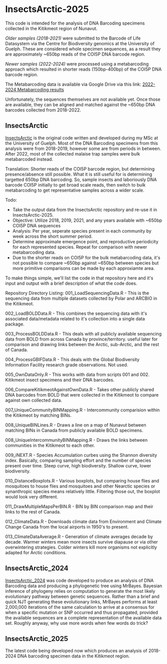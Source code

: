 
# InsectsArctic-2025
This code is intended for the analysis of DNA Barcoding specimens collected in the Kitikmeot region of Nunavut.

*Older samples (2018-2021)* were submitted to the Barcode of Life Datasystem via the Centre for Biodiversity genomics at the University of Guelph. These are considered whole specimen sequences, as a result they are approximately ~650bp reads of the COI5P DNA barcode region.

*Newer samples (2022-2024)* were processed using a metabarcoding approach which resulted in shorter reads (150bp-400bp) of the COI5P DNA barcode region.

The Metabarcoding data is available via Google Drive via this link: [2022-2024 Metabarcoding results](https://drive.google.com/drive/folders/1BJ3ADx4dtjJ7CCvT_0YDmxkVAyypIod_?usp=drive_link)

Unfortunately, the sequences themselves are not available yet. Once those are available, they can be aligned and matched against the ~650bp DNA barcodes collected from 2018-2022.

## InsectsArctic
[InsectsArctic](https://github.com/hominidae/InsectsArctic) is the original code written and developed during my MSc at the University of Guelph. Most of the DNA Barcoding specimens from this analysis were from 2018-2019, however some are from periods in between. After 2022, most of the collected malaise trap samples were bulk metabarcoded instead.

Translation: Shorter reads of the COI5P barcode region, but determining presence/absence still possible. What it is still useful for is determining targetted 650bp DNA barcoding. So, sample insects and laboriously DNA barcode COI5P initially to get broad scale reads, then switch to bulk metabarcoding to get representative samples across a wider scale.

Todo:
- Take the output data from the InsectsArctic repository and re-use it in InsectsArctic-2025.
- Objective: Utilize 2018, 2019, 2021, and any years available with ~650bp COI5P DNA sequences
- Analysis: Per year, seperate species present in each community by week across the short summer period.
- Determine approximate emergence point, and reproductive periodicity for each represented species. Repeat for comparison with newer metabarcoding data.
- Due to the shorter reads on COI5P for the bulk metabarcoding data, it's not possible to compare ~650bp against ~650bp between species but more primitive comparisons can be made by each approxiamte area.

To make things simple, we'll list the code in that repository here and it's input and output with a brief description of what the code does.

Repository Directory Listing:
001_LoadSequencingData.R - This is the sequencing data from multiple datasets collected by Polar and ARCBIO in the Kitikmeot.

002_LoadBOLDData.R - This combines the sequencing data with it's associated data/metadata related to it's collection into a single data package.

003_ProcessBOLDData.R - This deals with all publicly available sequencing data from BOLD from across Canada by province/territory. useful later for comparison and drawing links between the Arctic, sub-Arctic, and the rest of Canada.

004_ProcessGBIFData.R - This deals with the Global Biodiversity Information Facility research grade observations. Not used.

005_OwnDataOnly.R - This works with data from scripts 001 and 002. Kitikmeot insect specimens and their DNA barcodes.

006_CompareKitikmeotAgainstOwnData.R - Takes other publicly shared DNA barcodes from BOLD that were collected in the Kitikmeot to compare against own collected data.

007_UniqueCommunityBINMapping.R - Intercommunity comparision within the Kitikmeot by matching BINs.

008_UniqueBINLines.R - Draws a line on a map of Nunavut between matching BINs in Canada from publicly available BOLD specimens.

008_UniqueIntercommunityBINMapping.R - Draws the links between communities in the Kitikmeot to each other.

009_iNEXT.R - Species Accumulation curbes using the Shannon diversity index. Basically, comparing sampling effort and the number of species present over time. Steep curve, high biodiversity. Shallow curve, lower biodiversity.

010_DistanceBoxplots.R - Various boxplots, but comparing house flies and mosquitoes to house flies and mosquitoes and other Nearctic species or synanthropic species means relatively little. Filtering those out, the boxplot would look very different.

011_DrawMultipleMapsPerBIN.R - BIN by BIN comparison map and their links to the rest of Canada.

012_ClimateData.R - Downloads climate data from Environment and Climate Change Canada from the local airports in 1950's to present.

013_ClimateDataAverage.R - Generation of climate averages decade by decade. Warmer winters mean more insects survive diapause or via other overwintering strategies. Colder winters kill more organisms not explicitly adapted for Arctic conditions. 

## InsectsArctic_2024
[InsectsArctic_2024](https://github.com/hominidae/InsectsArctic_2024) was code developed to produce an analysis of DNA Barcoding data and producing a phylogenetic tree using MrBayes. Bayesian inference of phylogeny relies on computation to generate the most likely evolutionary pathway between genetic sequences. Rather than a brief and quick NJT generating these evolutionary links, MrBayes performs at least 2,000,000 iterations of the same calculation to arrive at a consensus for when a specific mutation or SNP occurred and thus propagated, provided the available sequences are a complete representation of the available data set. Roughly anyway, why use more words when few words do trick?

## InsectsArctic_2025
The latest code being developed now which produces an analysis of 2018-2024 DNA barcoding specimen data in the Kitikmeot region.
